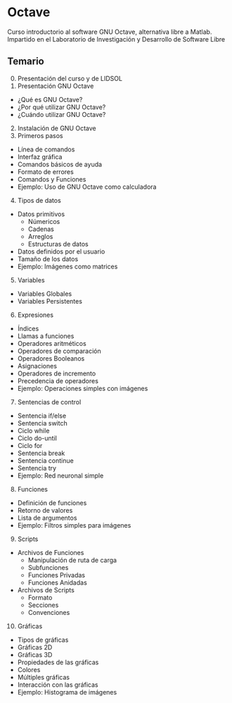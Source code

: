 # Octave
Curso introductorio al software GNU Octave, alternativa libre a Matlab.
Impartido en el Laboratorio de Investigación y Desarrollo de Software Libre

## Temario
0. Presentación del curso y de LIDSOL
1. Presentación GNU Octave
  * ¿Qué es GNU Octave?
  * ¿Por qué utilizar GNU Octave?
  * ¿Cuándo utilizar GNU Octave?
2. Instalación de GNU Octave
3. Primeros pasos
  * Línea de comandos
  * Interfaz gráfica
  * Comandos básicos de ayuda
  * Formato de errores
  * Comandos y Funciones
  * Ejemplo: Uso de GNU Octave como calculadora
4. Tipos de datos
  * Datos primitivos
    * Númericos
    * Cadenas
    * Arreglos
    * Estructuras de datos
  * Datos definidos por el usuario
  * Tamaño de los datos
  * Ejemplo: Imágenes como matrices 
5. Variables 
  * Variables Globales
  * Variables Persistentes
6. Expresiones
  * Índices
  * Llamas a funciones
  * Operadores aritméticos
  * Operadores de comparación
  * Operadores Booleanos
  * Asignaciones
  * Operadores de incremento
  * Precedencia de operadores
  * Ejemplo: Operaciones simples con imágenes
7. Sentencias de control
  * Sentencia if/else
  * Sentencia switch
  * Ciclo while
  * Ciclo do-until
  * Ciclo for
  * Sentencia break
  * Sentencia continue
  * Sentencia try
  * Ejemplo: Red neuronal simple 
8. Funciones
  * Definición de funciones
  * Retorno de valores
  * Lista de argumentos
  * Ejemplo: Filtros simples para imágenes 
9. Scripts
  * Archivos de Funciones
    * Manipulación de ruta de carga
    * Subfunciones
    * Funciones Privadas
    * Funciones Anidadas
  * Archivos de Scripts
    * Formato
    * Secciones
    * Convenciones
10. Gráficas
  * Tipos de gráficas
  * Gráficas 2D
  * Gráficas 3D
  * Propiedades de las gráficas
  * Colores
  * Múltiples gráficas
  * Interacción con las gráficas
  * Ejemplo: Histograma de imágenes
